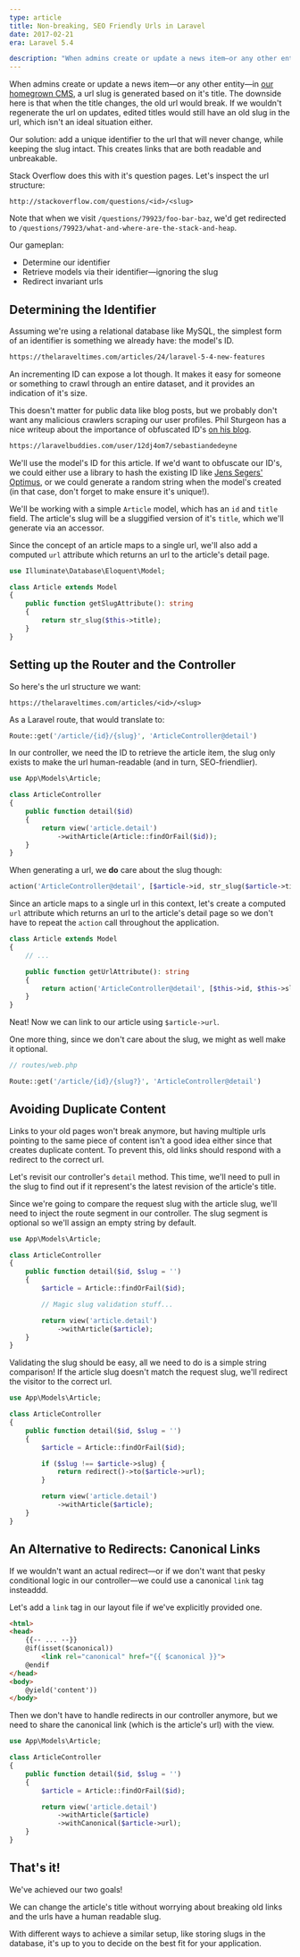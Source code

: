 ```yaml
---
type: article
title: Non-breaking, SEO Friendly Urls in Laravel
date: 2017-02-21
era: Laravel 5.4

description: "When admins create or update a news item—or any other entity—in our homegrown CMS, a url slug is generated based on it's title. The downside here is that when the title changes, the old url would break. If we wouldn't regenerate the url on updates, edited titles would still have an old slug in the url, which isn't an ideal situation either."
---
```


When admins create or update a news item—or any other entity—in [our homegrown CMS](https://github.com/spatie/blender), a url slug is generated based on it's title. The downside here is that when the title changes, the old url would break. If we wouldn't regenerate the url on updates, edited titles would still have an old slug in the url, which isn't an ideal situation either.

Our solution: add a unique identifier to the url that will never change, while keeping the slug intact. This creates links that are both readable and unbreakable.

Stack Overflow does this with it's question pages. Let's inspect the url structure:

```
http://stackoverflow.com/questions/<id>/<slug>
```

Note that when we visit `/questions/79923/foo-bar-baz`, we'd get redirected to `/questions/79923/what-and-where-are-the-stack-and-heap`.

Our gameplan:

- Determine our identifier
- Retrieve models via their identifier—ignoring the slug
- Redirect invariant urls

## Determining the Identifier

Assuming we're using a relational database like MySQL, the simplest form of an identifier is something we already have: the model's ID.

```md
https://thelaraveltimes.com/articles/24/laravel-5-4-new-features
```

An incrementing ID can expose a lot though. It makes it easy for someone or something to crawl through an entire dataset, and it provides an indication of it's size.

This doesn't matter for public data like blog posts, but we probably don't want any malicious crawlers scraping our user profiles. Phil Sturgeon has a nice writeup about the importance of obfuscated ID's [on his blog](https://philsturgeon.uk/http/2015/09/03/auto-incrementing-to-destruction/).

```md
https://laravelbuddies.com/user/12dj4om7/sebastiandedeyne
```

We'll use the model's ID for this article. If we'd want to obfuscate our ID's, we could either use a library to hash the existing ID like [Jens Segers' Optimus](https://github.com/jenssegers/optimus), or we could generate a random string when the model's created (in that case, don't forget to make ensure it's unique!).

We'll be working with a simple `Article` model, which has an `id` and `title` field. The article's slug will be a sluggified version of it's `title`, which we'll generate via an accessor.

Since the concept of an article maps to a single url, we'll also add a computed `url` attribute which returns an url to the article's detail page.

```php
use Illuminate\Database\Eloquent\Model;

class Article extends Model
{
    public function getSlugAttribute(): string
    {
        return str_slug($this->title);
    }
}
```

## Setting up the Router and the Controller

So here's the url structure we want:

```
https://thelaraveltimes.com/articles/<id>/<slug>
```

As a Laravel route, that would translate to:

```php
Route::get('/article/{id}/{slug}', 'ArticleController@detail')
```

In our controller, we need the ID to retrieve the article item, the slug only exists to make the url human-readable (and in turn, SEO-friendlier).

```php
use App\Models\Article;

class ArticleController
{
    public function detail($id)
    {
        return view('article.detail')
            ->withArticle(Article::findOrFail($id));
    }
}
```

When generating a url, we **do** care about the slug though:

```php
action('ArticleController@detail', [$article->id, str_slug($article->title)]);
```

Since an article maps to a single url in this context, let's create a computed `url` attribute which returns an url to the article's detail page so we don't have to repeat the `action` call throughout the application.

```php
class Article extends Model
{
    // ...

    public function getUrlAttribute(): string
    {
        return action('ArticleController@detail', [$this->id, $this->slug]);
    }
}
```

Neat! Now we can link to our article using `$article->url`.

One more thing, since we don't care about the slug, we might as well make it optional.

```php
// routes/web.php

Route::get('/article/{id}/{slug?}', 'ArticleController@detail')
```

## Avoiding Duplicate Content

Links to your old pages won't break anymore, but having multiple urls pointing to the same piece of content isn't a good idea either since that creates duplicate content. To prevent this, old links should respond with a redirect to the correct url.

Let's revisit our controller's `detail` method. This time, we'll need to pull in the slug to find out if it represent's the latest revision of the article's title.

Since we're going to compare the request slug with the article slug, we'll need to inject the route segment in our controller. The slug segment is optional so we'll assign an empty string by default.

```php
use App\Models\Article;

class ArticleController
{
    public function detail($id, $slug = '')
    {
        $article = Article::findOrFail($id);

        // Magic slug validation stuff...

        return view('article.detail')
            ->withArticle($article);
    }
}
```

Validating the slug should be easy, all we need to do is a simple string comparison! If the article slug doesn't match the request slug, we'll redirect the visitor to the correct url.

```php
use App\Models\Article;

class ArticleController
{
    public function detail($id, $slug = '')
    {
        $article = Article::findOrFail($id);

        if ($slug !== $article->slug) {
            return redirect()->to($article->url);
        }

        return view('article.detail')
            ->withArticle($article);
    }
}
```

## An Alternative to Redirects: Canonical Links

If we wouldn't want an actual redirect—or if we don't want that pesky conditional logic in our controller—we could use a canonical `link` tag insteaddd.

Let's add a `link` tag in our layout file if we've explicitly provided one.

```html
<html>
<head>
    {{-- ... --}}
    @if(isset($canonical))
        <link rel="canonical" href="{{ $canonical }}">
    @endif
</head>
<body>
    @yield('content'))
</body>
```

Then we don't have to handle redirects in our controller anymore, but we need to share the canonical link (which is the article's url) with the view.

```php
use App\Models\Article;

class ArticleController
{
    public function detail($id, $slug = '')
    {
        $article = Article::findOrFail($id);

        return view('article.detail')
            ->withArticle($article)
            ->withCanonical($article->url);
    }
}
```

## That's it!

We've achieved our two goals!

We can change the article's title without worrying about breaking old links and the urls have a human readable slug.

With different ways to achieve a similar setup, like storing slugs in the database, it's up to you to decide on the best fit for your application.
